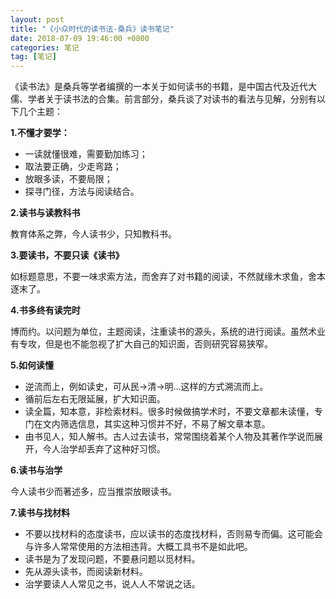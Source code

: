 ```yaml
---
layout: post
title: "《小众时代的读书法-桑兵》读书笔记"
date: 2018-07-09 19:46:00 +0800 
categories: 笔记
tag: [笔记]
---   
```


《读书法》是桑兵等学者编撰的一本关于如何读书的书籍，是中国古代及近代大儒、学者关于读书法的合集。前言部分，桑兵谈了对读书的看法与见解，分别有以下几个主题：

**1.不懂才要学：**
- 一读就懂很难，需要勤加练习；
- 取法要正确，少走弯路；
- 放眼多读，不要局限；
- 探寻门径，方法与阅读结合。

**2.读书与读教科书**

教育体系之弊，今人读书少，只知教科书。

**3.要读书，不要只读《读书》**

如标题意思，不要一味求索方法，而舍弃了对书籍的阅读，不然就缘木求鱼，舍本逐末了。

**4.书多终有读完时**

博而约。以问题为单位，主题阅读，注重读书的源头，系统的进行阅读。虽然术业有专攻，但是也不能忽视了扩大自己的知识面，否则研究容易狭窄。

**5.如何读懂**

- 逆流而上，例如读史，可从民->清->明...这样的方式溯流而上。
- 循前后左右无限延展，扩大知识面。
- 读全篇，知本意，非检索材料。很多时候做搞学术时，不要文章都未读懂，专门在文内筛选信息，其实这种习惯并不好，不易了解文章本意。
- 由书见人，知人解书。古人过去读书，常常围绕着某个人物及其著作学说而展开，今人治学却丢弃了这种好习惯。

**6.读书与治学**

今人读书少而著述多，应当推崇放眼读书。

**7.读书与找材料**

- 不要以找材料的态度读书，应以读书的态度找材料，否则易专而偏。这可能会与许多人常常使用的方法相违背。大概工具书不是如此吧。
- 读书是为了发现问题，不要悬问题以觅材料。
- 先从源头读书，而阅读新材料。
- 治学要读人人常见之书，说人人不常说之话。